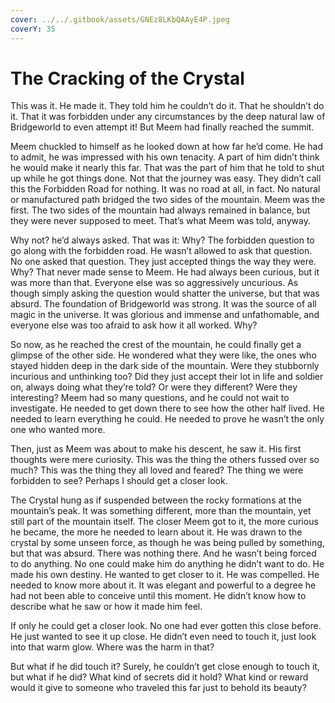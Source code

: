 ```yaml
---
cover: ../../.gitbook/assets/GNEz8LKbQAAyE4P.jpeg
coverY: 35
---
```


# The Cracking of the Crystal

This was it. He made it. They told him he couldn’t do it. That he shouldn’t do it. That it was forbidden under any circumstances by the deep natural law of Bridgeworld to even attempt it! But Meem had finally reached the summit.

Meem chuckled to himself as he looked down at how far he’d come. He had to admit, he was impressed with his own tenacity. A part of him didn’t think he would make it nearly this far. That was the part of him that he told to shut up while he got things done. Not that the journey was easy. They didn’t call this the Forbidden Road for nothing. It was no road at all, in fact. No natural or manufactured path bridged the two sides of the mountain. Meem was the first. The two sides of the mountain had always remained in balance, but they were never supposed to meet. That’s what Meem was told, anyway.

Why not? he’d always asked. That was it: Why? The forbidden question to go along with the forbidden road. He wasn’t allowed to ask that question. No one asked that question. They just accepted things the way they were. Why? That never made sense to Meem. He had always been curious, but it was more than that. Everyone else was so aggressively uncurious. As though simply asking the question would shatter the universe, but that was absurd. The foundation of Bridgeworld was strong. It was the source of all magic in the universe. It was glorious and immense and unfathomable, and everyone else was too afraid to ask how it all worked. Why?

So now, as he reached the crest of the mountain, he could finally get a glimpse of the other side. He wondered what they were like, the ones who stayed hidden deep in the dark side of the mountain. Were they stubbornly incurious and unthinking too? Did they just accept their lot in life and soldier on, always doing what they’re told? Or were they different? Were they interesting? Meem had so many questions, and he could not wait to investigate. He needed to get down there to see how the other half lived. He needed to learn everything he could. He needed to prove he wasn’t the only one who wanted more.

Then, just as Meem was about to make his descent, he saw it. His first thoughts were mere curiosity. This was the thing the others fussed over so much? This was the thing they all loved and feared? The thing we were forbidden to see? Perhaps I should get a closer look.

The Crystal hung as if suspended between the rocky formations at the mountain’s peak. It was something different, more than the mountain, yet still part of the mountain itself. The closer Meem got to it, the more curious he became, the more he needed to learn about it. He was drawn to the crystal by some unseen force, as though he was being pulled by something, but that was absurd. There was nothing there. And he wasn’t being forced to do anything. No one could make him do anything he didn’t want to do. He made his own destiny. He wanted to get closer to it. He was compelled. He needed to know more about it. It was elegant and powerful to a degree he had not been able to conceive until this moment. He didn’t know how to describe what he saw or how it made him feel.&#x20;

If only he could get a closer look. No one had ever gotten this close before. He just wanted to see it up close. He didn’t even need to touch it, just look into that warm glow. Where was the harm in that?&#x20;

But what if he did touch it? Surely, he couldn’t get close enough to touch it, but what if he did? What kind of secrets did it hold? What kind or reward would it give to someone who traveled this far just to behold its beauty?
